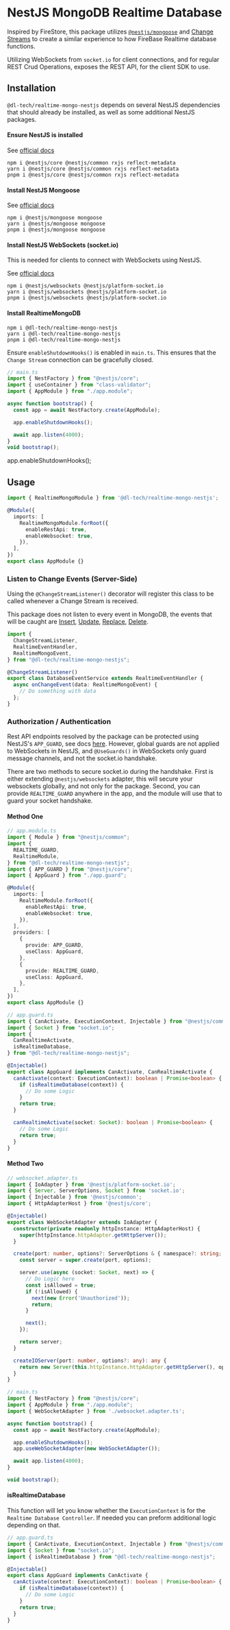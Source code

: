 # NestJS MongoDB Realtime Database
Inspired by FireStore, this package utilizes [`@nestjs/mongoose`](https://docs.nestjs.com/techniques/mongodb) and
[Change Streams](https://www.mongodb.com/docs/manual/changeStreams/) to create a similar experience to how FireBase Realtime
database functions.

Utilizing WebSockets from `socket.io` for client connections, and for regular REST Crud Operations, exposes the REST API,
for the client SDK to use.

## Installation
`@dl-tech/realtime-mongo-nestjs` depends on several NestJS dependencies that should already be installed, as well as some
additional NestJS packages.

#### Ensure NestJS is installed
See [official docs](https://docs.nestjs.com/)
```shell
npm i @nestjs/core @nestjs/common rxjs reflect-metadata
yarn i @nestjs/core @nestjs/common rxjs reflect-metadata
pnpm i @nestjs/core @nestjs/common rxjs reflect-metadata
```

#### Install NestJS Mongoose
See [official docs](https://docs.nestjs.com/techniques/mongodb)
```shell
npm i @nestjs/mongoose mongoose
yarn i @nestjs/mongoose mongoose
pnpm i @nestjs/mongoose mongoose
```

#### Install NestJS WebSockets (socket.io)
This is needed for clients to connect with WebSockets using NestJS.

See [official docs](https://docs.nestjs.com/websockets/gateways)
```shell
npm i @nestjs/websockets @nestjs/platform-socket.io
yarn i @nestjs/websockets @nestjs/platform-socket.io
pnpm i @nestjs/websockets @nestjs/platform-socket.io
```

#### Install RealtimeMongoDB
```shell
npm i @dl-tech/realtime-mongo-nestjs
yarn i @dl-tech/realtime-mongo-nestjs
pnpm i @dl-tech/realtime-mongo-nestjs
```

Ensure `enableShutdownHooks()` is enabled in `main.ts`. This ensures that the `Change Stream` connection can be gracefully closed.

```typescript
// main.ts
import { NestFactory } from "@nestjs/core";
import { useContainer } from "class-validator";
import { AppModule } from "./app.module";

async function bootstrap() {
  const app = await NestFactory.create(AppModule);

  app.enableShutdownHooks();

  await app.listen(4000);
}
void bootstrap();
```
app.enableShutdownHooks();

## Usage

```typescript
import { RealtimeMongoModule } from '@dl-tech/realtime-mongo-nestjs';

@Module({
  imports: [
    RealtimeMongoModule.forRoot({
      enableRestApi: true,
      enableWebsocket: true,
    }),
  ],
})
export class AppModule {}
```

### Listen to Change Events (Server-Side)

Using the `@ChangeStreamListener()` decorator will register this class to be called whenever a Change Stream is received.

This package does not listen to every event in MongoDB, the events that will be caught are
[Insert](https://www.mongodb.com/docs/manual/reference/change-events/insert/),
[Update](https://www.mongodb.com/docs/manual/reference/change-events/update/),
[Replace](https://www.mongodb.com/docs/manual/reference/change-events/replace/),
[Delete](https://www.mongodb.com/docs/manual/reference/change-events/delete/).

```typescript
import {
  ChangeStreamListener,
  RealtimeEventHandler,
  RealtimeMongoEvent,
} from "@dl-tech/realtime-mongo-nestjs";

@ChangeStreamListener()
export class DatabaseEventService extends RealtimeEventHandler {
  async onChangeEvent(data: RealtimeMongoEvent) {
    // Do something with data
  };
}

```

### Authorization / Authentication
Rest API endpoints resolved by the package can be protected using NestJS's `APP_GUARD`, see docs [here](https://docs.nestjs.com/guards).
However, global guards are not applied to WebSockets in NestJS, and `@UseGuards()` in WebSockets only guard message channels, and not
the socket.io handshake.

There are two methods to secure socket.io during the handshake. First is either extending `@nestjs/websockets` adapter, 
this will secure your websockets globally, and not only for the package. Second, you can provide `REALTIME_GUARD` anywhere in the app,
and the module will use that to guard your socket handshake.

#### Method One
```typescript
// app.module.ts
import { Module } from "@nestjs/common";
import { 
  REALTIME_GUARD,
  RealtimeModule,
} from "@dl-tech/realtime-mongo-nestjs";
import { APP_GUARD } from "@nestjs/core";
import { AppGuard } from "./app.guard";

@Module({
  imports: [
    RealtimeModule.forRoot({
      enableRestApi: true,
      enableWebsocket: true,
    }),
  ],
  providers: [
    {
      provide: APP_GUARD,
      useClass: AppGuard,
    },
    {
      provide: REALTIME_GUARD,
      useClass: AppGuard,
    },
  ],
})
export class AppModule {}
```
```typescript
// app.guard.ts
import { CanActivate, ExecutionContext, Injectable } from "@nestjs/common";
import { Socket } from "socket.io";
import {
  CanRealtimeActivate,
  isRealtimeDatabase,
} from "@dl-tech/realtime-mongo-nestjs";

@Injectable()
export class AppGuard implements CanActivate, CanRealtimeActivate {
  canActivate(context: ExecutionContext): boolean | Promise<boolean> {
    if (isRealtimeDatabase(context)) {
      // Do some Logic
    }
    return true;
  }

  canRealtimeActivate(socket: Socket): boolean | Promise<boolean> {
    // Do some Logic
    return true;
  }
}
```

#### Method Two
```typescript
// websocket.adapter.ts
import { IoAdapter } from '@nestjs/platform-socket.io';
import { Server, ServerOptions, Socket } from 'socket.io';
import { Injectable } from '@nestjs/common';
import { HttpAdapterHost } from '@nestjs/core';

@Injectable()
export class WebSocketAdapter extends IoAdapter {
  constructor(private readonly httpInstance: HttpAdapterHost) {
    super(httpInstance.httpAdapter.getHttpServer());
  }

  create(port: number, options?: ServerOptions & { namespace?: string; server?: any }): Server {
    const server = super.create(port, options);

    server.use(async (socket: Socket, next) => {
      // Do Logic here
      const isAllowed = true;
      if (!isAllowed) {
        next(new Error('Unauthorized'));
        return;
      }

      next();
    });

    return server;
  }

  createIOServer(port: number, options?: any): any {
    return new Server(this.httpInstance.httpAdapter.getHttpServer(), options);
  }
}
```
```typescript
// main.ts
import { NestFactory } from "@nestjs/core";
import { AppModule } from "./app.module";
import { WebSocketAdapter } from './websocket.adapter.ts';

async function bootstrap() {
  const app = await NestFactory.create(AppModule);

  app.enableShutdownHooks();
  app.useWebSocketAdapter(new WebSocketAdapter());

  await app.listen(4000);
}

void bootstrap();
```

#### isRealtimeDatabase
This function will let you know whether the `ExecutionContext` is for the `Realtime Database Controller`. If needed you
can preform additional logic depending on that.
```typescript
// app.guard.ts
import { CanActivate, ExecutionContext, Injectable } from "@nestjs/common";
import { Socket } from "socket.io";
import { isRealtimeDatabase } from "@dl-tech/realtime-mongo-nestjs";

@Injectable()
export class AppGuard implements CanActivate {
  canActivate(context: ExecutionContext): boolean | Promise<boolean> {
    if (isRealtimeDatabase(context)) {
      // Do some Logic
    }
    return true;
  }
}
```